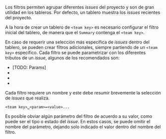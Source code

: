 Los filtros permiten agrupar diferentes _issues_ del proyecto y son de gran
utilidad en los tableros. Por defecto, un tablero muestra los _issues_ recientes
del proyecto.

A la hora de crear un tablero de `<team key>` es necesario configurar el filtro
inicial del tablero, de manera que el `Summary` contenga el `<team key>`.

En caso de requerir una selección más específica de _issues_ dentro del tablero,
se pueden crear filtros adicionales, siempre partiendo de un `<team key>`
específico. Cada filtro se puede parametrizar con los diferentes tributos de un
_issue_, algunos de los recomendados son:

- [TODO: Params]
-
-
-

Cada filtro requiere un nombre y este debe resumir brevemente la selección de
_issues_ que realiza.

```
<team key>␣<param>=<value>...
```

Es posible obviar algún parámetro del filtro de acuerdo a su valor, como puede
ser el tipo o estado del _issue_. En estos casos, se puede omitir el nombre del
parámetro, dejando solo indicado el valor dentro del nombre del filtro.
